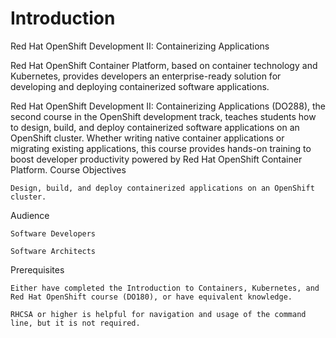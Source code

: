 # Introduction
Red Hat OpenShift Development II: Containerizing Applications

Red Hat OpenShift Container Platform, based on container technology and Kubernetes, provides developers an enterprise-ready solution for developing and deploying containerized software applications.

Red Hat OpenShift Development II: Containerizing Applications (DO288), the second course in the OpenShift development track, teaches students how to design, build, and deploy containerized software applications on an OpenShift cluster. Whether writing native container applications or migrating existing applications, this course provides hands-on training to boost developer productivity powered by Red Hat OpenShift Container Platform.
Course Objectives

    Design, build, and deploy containerized applications on an OpenShift cluster. 

Audience

    Software Developers

    Software Architects 

Prerequisites

    Either have completed the Introduction to Containers, Kubernetes, and Red Hat OpenShift course (DO180), or have equivalent knowledge.

    RHCSA or higher is helpful for navigation and usage of the command line, but it is not required. 
